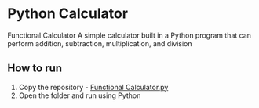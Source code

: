 # Python Calculator
Functional Calculator
A simple calculator built in a Python program that can perform addition, subtraction, multiplication, and division
## How to run
1. Copy the repository - [Functional Calculator.py](https://github.com/NavinVittayakorn/First_File/blob/a07c5192c5f0929fd02c393a501b9b426c7afa34/Functional%20Calculator.py)
2. Open the folder and run using Python
